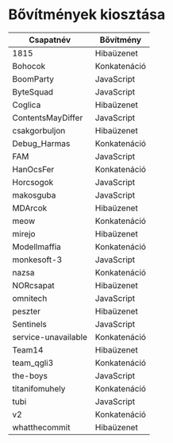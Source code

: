 # Bővítmények kiosztása

| Csapatnév | Bővítmény |
| ------- | ----- |
| 1815 | Hibaüzenet |
| Bohocok | Konkatenáció |
| BoomParty | JavaScript |
| ByteSquad | JavaScript |
| Coglica | Hibaüzenet |
| ContentsMayDiffer | JavaScript |
| csakgorbuljon | Hibaüzenet |
| Debug_Harmas | Konkatenáció |
| FAM | JavaScript |
| HanOcsFer | Konkatenáció |
| Horcsogok | JavaScript |
| makosguba | JavaScript |
| MDArcok | Hibaüzenet |
| meow | Konkatenáció |
| mirejo | Hibaüzenet |
| Modellmaffia | Konkatenáció |
| monkesoft-3 | JavaScript |
| nazsa | Konkatenáció |
| NORcsapat | Hibaüzenet |
| omnitech | JavaScript |
| peszter | Hibaüzenet |
| Sentinels | JavaScript |
| service-unavailable | Konkatenáció |
| Team14 | Hibaüzenet |
| team_qgli3 | Konkatenáció |
| the-boys | JavaScript |
| titanifomuhely | Konkatenáció |
| tubi | JavaScript |
| v2 | Konkatenáció |
| whatthecommit | Hibaüzenet |